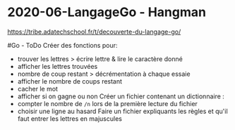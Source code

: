 # 2020-06-LangageGo - Hangman

https://tribe.adatechschool.fr/t/decouverte-du-langage-go/

#Go - ToDo
Créer des fonctions pour:
- trouver les lettres > écrire lettre & lire le caractère donné
- afficher les lettres trouvées
- nombre de coup restant > décrémentation à chaque essaie
- afficher le nombre de coups restant
- cacher le mot
- afficher si on gagne ou non
Créer un fichier contenant un dictionnaire :
- compter le nombre de `/n` lors de la première lecture du fichier
- choisir une ligne au hasard
Faire un fichier expliquants les règles et qu'il faut entrer les lettres en majuscules
